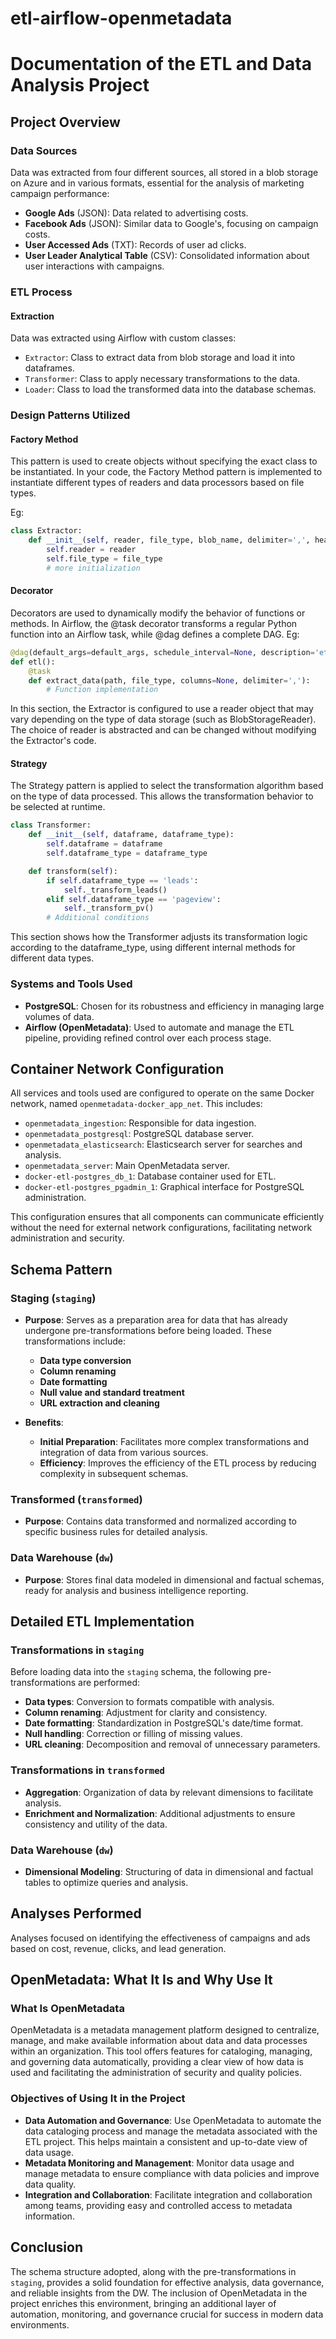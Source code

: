 # etl-airflow-openmetadata

# Documentation of the ETL and Data Analysis Project

## Project Overview

### Data Sources

Data was extracted from four different sources, all stored in a blob storage on Azure and in various formats, essential for the analysis of marketing campaign performance:
- **Google Ads** (JSON): Data related to advertising costs.
- **Facebook Ads** (JSON): Similar data to Google's, focusing on campaign costs.
- **User Accessed Ads** (TXT): Records of user ad clicks.
- **User Leader Analytical Table** (CSV): Consolidated information about user interactions with campaigns.

### ETL Process

#### Extraction
Data was extracted using Airflow with custom classes:
- `Extractor`: Class to extract data from blob storage and load it into dataframes.
- `Transformer`: Class to apply necessary transformations to the data.
- `Loader`: Class to load the transformed data into the database schemas.

### Design Patterns Utilized

#### Factory Method
This pattern is used to create objects without specifying the exact class to be instantiated. In your code, the Factory Method pattern is implemented to instantiate different types of readers and data processors based on file types.

Eg:
```py
class Extractor:
    def __init__(self, reader, file_type, blob_name, delimiter=',', header=0, columns=None):
        self.reader = reader
        self.file_type = file_type
        # more initialization
```

#### Decorator
Decorators are used to dynamically modify the behavior of functions or methods. In Airflow, the @task decorator transforms a regular Python function into an Airflow task, while @dag defines a complete DAG.
Eg:
```py
@dag(default_args=default_args, schedule_interval=None, description='etl', catchup=False)
def etl():
    @task
    def extract_data(path, file_type, columns=None, delimiter=','):
        # Function implementation
```
In this section, the Extractor is configured to use a reader object that may vary depending on the type of data storage (such as BlobStorageReader). The choice of reader is abstracted and can be changed without modifying the Extractor's code.

#### Strategy
The Strategy pattern is applied to select the transformation algorithm based on the type of data processed. This allows the transformation behavior to be selected at runtime.

```py
class Transformer:
    def __init__(self, dataframe, dataframe_type):
        self.dataframe = dataframe
        self.dataframe_type = dataframe_type

    def transform(self):
        if self.dataframe_type == 'leads':
            self._transform_leads()
        elif self.dataframe_type == 'pageview':
            self._transform_pv()
        # Additional conditions
```
This section shows how the Transformer adjusts its transformation logic according to the dataframe_type, using different internal methods for different data types.


### Systems and Tools Used

- **PostgreSQL**: Chosen for its robustness and efficiency in managing large volumes of data.
- **Airflow (OpenMetadata)**: Used to automate and manage the ETL pipeline, providing refined control over each process stage.

## Container Network Configuration

All services and tools used are configured to operate on the same Docker network, named `openmetadata-docker_app_net`. This includes:
- `openmetadata_ingestion`: Responsible for data ingestion.
- `openmetadata_postgresql`: PostgreSQL database server.
- `openmetadata_elasticsearch`: Elasticsearch server for searches and analysis.
- `openmetadata_server`: Main OpenMetadata server.
- `docker-etl-postgres_db_1`: Database container used for ETL.
- `docker-etl-postgres_pgadmin_1`: Graphical interface for PostgreSQL administration.

This configuration ensures that all components can communicate efficiently without the need for external network configurations, facilitating network administration and security.

## Schema Pattern

### Staging (`staging`)

- **Purpose**: Serves as a preparation area for data that has already undergone pre-transformations before being loaded. These transformations include:
  - **Data type conversion**
  - **Column renaming**
  - **Date formatting**
  - **Null value and standard treatment**
  - **URL extraction and cleaning**

- **Benefits**:
  - **Initial Preparation**: Facilitates more complex transformations and integration of data from various sources.
  - **Efficiency**: Improves the efficiency of the ETL process by reducing complexity in subsequent schemas.

### Transformed (`transformed`)

- **Purpose**: Contains data transformed and normalized according to specific business rules for detailed analysis.

### Data Warehouse (`dw`)

- **Purpose**: Stores final data modeled in dimensional and factual schemas, ready for analysis and business intelligence reporting.

## Detailed ETL Implementation

### Transformations in `staging`

Before loading data into the `staging` schema, the following pre-transformations are performed:
- **Data types**: Conversion to formats compatible with analysis.
- **Column renaming**: Adjustment for clarity and consistency.
- **Date formatting**: Standardization in PostgreSQL's date/time format.
- **Null handling**: Correction or filling of missing values.
- **URL cleaning**: Decomposition and removal of unnecessary parameters.

### Transformations in `transformed`

- **Aggregation**: Organization of data by relevant dimensions to facilitate analysis.
- **Enrichment and Normalization**: Additional adjustments to ensure consistency and utility of the data.

### Data Warehouse (`dw`)

- **Dimensional Modeling**: Structuring of data in dimensional and factual tables to optimize queries and analysis.

## Analyses Performed

Analyses focused on identifying the effectiveness of campaigns and ads based on cost, revenue, clicks, and lead generation.

## OpenMetadata: What It Is and Why Use It

### What Is OpenMetadata

OpenMetadata is a metadata management platform designed to centralize, manage, and make available information about data and data processes within an organization. This tool offers features for cataloging, managing, and governing data automatically, providing a clear view of how data is used and facilitating the administration of security and quality policies.

### Objectives of Using It in the Project

- **Data Automation and Governance**: Use OpenMetadata to automate the data cataloging process and manage the metadata associated with the ETL project. This helps maintain a consistent and up-to-date view of data usage.
- **Metadata Monitoring and Management**: Monitor data usage and manage metadata to ensure compliance with data policies and improve data quality.
- **Integration and Collaboration**: Facilitate integration and collaboration among teams, providing easy and controlled access to metadata information.

## Conclusion

The schema structure adopted, along with the pre-transformations in `staging`, provides a solid foundation for effective analysis, data governance, and reliable insights from the DW. The inclusion of OpenMetadata in the project enriches this environment, bringing an additional layer of automation, monitoring, and governance crucial for success in modern data environments.
